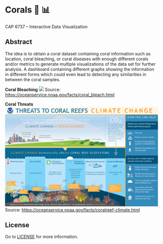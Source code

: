 # Corals :telescope: :bar_chart:
CAP 6737 – Interactive Data Visualization

## Abstract
The idea is to obtain a coral dataset containing coral information such as location, coral bleaching, or coral diseases with enough different corals and/or metrics to generate multiple visualizations of the data set for further analysis. A dashboard containing different graphs showing the information in different forms which could even lead to detecting any similarities in between the coral samples.

**Coral Bleaching**
![](https://github.com/gitluis/coralviz/blob/master/images/coral-bleaching-explained.png)
Source: https://oceanservice.noaa.gov/facts/coral_bleach.html

**Coral Threats**
![](https://github.com/gitluis/coralviz/blob/master/images/coral-threats.png)
Source: https://oceanservice.noaa.gov/facts/coralreef-climate.html

## License
Go to [LICENSE](https://raw.githubusercontent.com/gitluis/coralviz/master/LICENSE) for more information.
